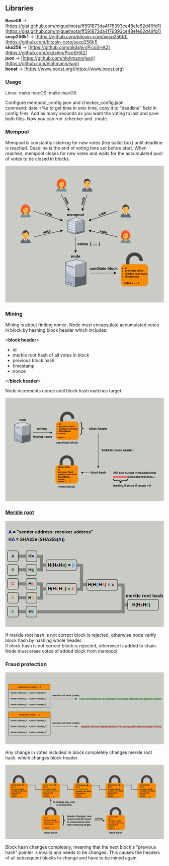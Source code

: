 ## Libraries
     
**Base58** → [https://gist.github.com/miguelmota/ff591873da4f76393ce48efe62d49fd1](https://gist.github.com/miguelmota/ff591873da4f76393ce48efe62d49fd1)       
**secp256k1** → [https://github.com/bitcoin-core/secp256k1](https://github.com/bitcoin-core/secp256k1)     
**sha256** → [https://github.com/okdshin/PicoSHA2](https://github.com/okdshin/PicoSHA2)   
**json** → [https://github.com/nlohmann/json](https://github.com/nlohmann/json)   
**boost** → [https://www.boost.org](https://www.boost.org)     
    

### Usage     
Linux: make
macOS: make macOS
      
Configure mempool_config.json and checker_config.json     
command: date +%s to get time in unix time, copy it to "deadline" field in config files. Add as many seconds as you want the voting to last and save both files. Now you can run ./checker and ./node.

   
### Mempool
Mempool is constantly listening for new votes (like ballot box) until deadline is reached. Deadline is the end of voting time set before start. When reached, mempool closes for new votes and waits for the accumulated pool of votes to be closed in blocks.   
   
![mempool](img/mempool.PNG)   
    
### Mining
Mining is about finding nonce. Node must encapsulate accumulated votes in block by hashing block header which includes:   
    
<**block header**>   
- id
- merkle root hash of all votes in block
- previous block hash
- timestamp
- nonce

</**block header**>    
    
Node increments nonce until block hash matches target.     

    
![mining](img/mining.PNG)   
   
    
### [Merkle root](https://learnmeabitcoin.com/technical/merkle-root)   
   
![sendBlock](img/merkleRootHash.PNG)   
   
If merkle root hash is not correct block is rejected, otherwise node verify block hash by hashing whole header.    
If block hash is not correct block is rejected, otherwise is added to chain. Node must erase votes of added block from mempool.   

### Fraud protection    
   
![voteChange](img/changeOfVote.PNG)  
    
    
Any change in votes included in block completely changes merkle root hash, which changes block header.   
    
    
![fraud](img/fraud.PNG)   
    
    
Block hash changes completely, meaning that the next block's "previous hash" pointer is invalid and needs to be changed. This causes the headers of all subsequent blocks to change and have to be mined again.
